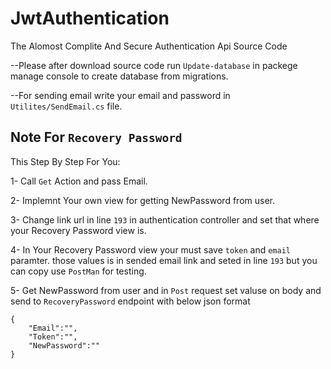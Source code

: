 # JwtAuthentication
The Alomost Complite And Secure  Authentication Api Source Code

--Please after download source code run ```Update-database``` in packege manage console to create database from migrations.

--For sending email write your email and password in ```Utilites/SendEmail.cs``` file.

## Note For ```Recovery Password ```
This Step By Step For You:

1- Call ```Get``` Action and pass Email.

2- Implemnt Your own view for getting NewPassword from user.

3- Change link url in line ```193``` in authentication controller and set that where your Recovery Password view is.

4- In Your Recovery Password view your must save ```token``` and ```email``` paramter. those values is in sended email link and seted in line ```193``` but you can copy use ```PostMan``` for testing.

5- Get NewPassword from user and in ```Post``` request set valuse on body and send to ```RecoveryPassword``` endpoint with below json format

````
{
    "Email":"",
    "Token":"",
    "NewPassword":""
}
````

